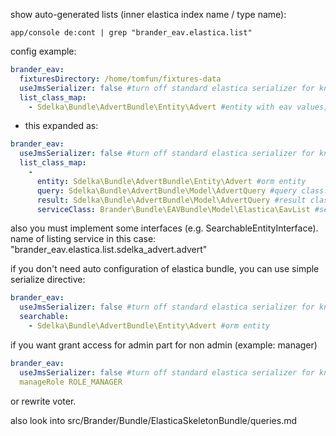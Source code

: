 show auto-generated lists (inner elastica index name / type name):
```
app/console de:cont | grep "brander_eav.elastica.list"
```

config example:
```yml
brander_eav:
  fixturesDirectory: /home/tomfun/fixtures-data
  useJmsSerializer: false #turn off standard elastica serializer for known entity
  list_class_map:
    - Sdelka\Bundle\AdvertBundle\Entity\Advert #entity with eav values, auto find query and result classes in model dir
```
 - this expanded as: 
```yml
brander_eav:
  useJmsSerializer: false #turn off standard elastica serializer for known entity
  list_class_map:
    - 
      entity: Sdelka\Bundle\AdvertBundle\Entity\Advert #orm entity
      query: Sdelka\Bundle\AdvertBundle\Model\AdvertQuery #query class. must exist.
      result: Sdelka\Bundle\AdvertBundle\Model\AdvertQuery #result class. must exist.
      serviceClass: Brander\Bundle\EAVBundle\Model\Elastica\EavList #service class
```
also you must implement some interfaces (e.g. SearchableEntityInterface).
name of listing service in this case:
"brander_eav.elastica.list.sdelka_advert.advert"

if you don't need auto configuration of elastica bundle, you can use simple serialize directive:
```yml
brander_eav:
  useJmsSerializer: false #turn off standard elastica serializer for known entity
  searchable:
    - Sdelka\Bundle\AdvertBundle\Entity\Advert #orm entity
```

if you want grant access for admin part for non admin (example: manager)
```yml
brander_eav:
  useJmsSerializer: false #turn off standard elastica serializer for known entity
  manageRole ROLE_MANAGER
```
or rewrite voter.

also look into
src/Brander/Bundle/ElasticaSkeletonBundle/queries.md